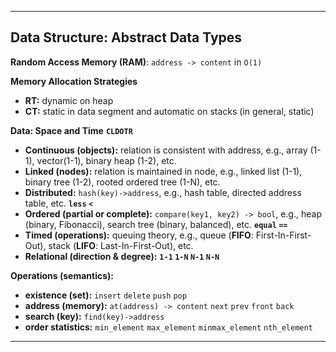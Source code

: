 ***
Data Structure: Abstract Data Types
----


**Random Access Memory (RAM)**: `address -> content` in `O(1)`


**Memory Allocation Strategies**

* **RT:** dynamic on heap
* **CT:** static in data segment and automatic on stacks (in general, static)


**Data: Space and Time**
**`CLDOTR`**

* **Continuous (objects):** relation is consistent with address, e.g., array (1-1), vector(1-1), binary heap (1-2), etc.
* **Linked (nodes):** relation is maintained in node, e.g., linked list (1-1), binary tree (1-2), rooted ordered tree (1-N), etc.
* **Distributed:** `hash(key)->address`, e.g., hash table, directed address table, etc. **`less` `<`**
* **Ordered (partial or complete):**  `compare(key1, key2) -> bool`, e.g.,  heap (binary, Fibonacci), search tree (binary, balanced), etc. **`equal` `==`**
* **Timed (operations):** queuing theory, e.g., queue (**FIFO**: First-In-First-Out), stack (**LIFO**: Last-In-First-Out), etc.
* **Relational (direction & degree):** **`1-1` `1-N` `N-1` `N-N`**


**Operations (semantics):**

* **existence (set):** `insert` `delete` `push` `pop`
* **address (memory):** `at(address) -> content` `next` `prev` `front` `back`
* **search (key):** `find(key)->address`
* **order statistics:** `min_element` `max_element` `minmax_element` `nth_element`

***
